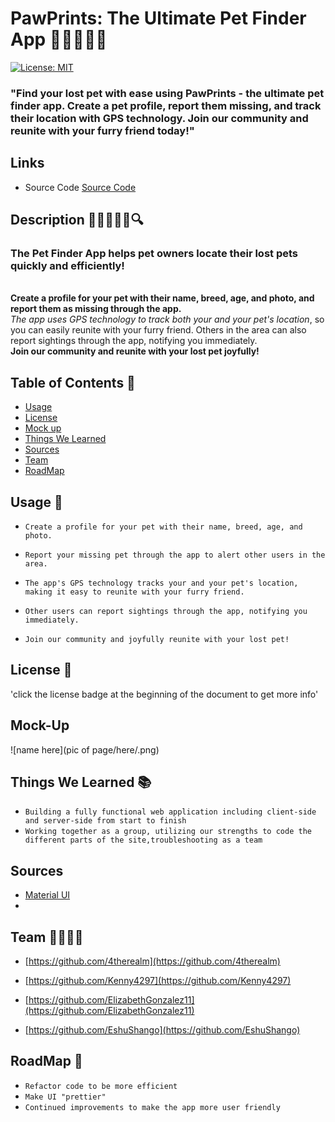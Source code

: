 #  PawPrints: The Ultimate Pet Finder App 🐶🐍😿🐹🐢

[![License: MIT](https://img.shields.io/badge/License-MIT-yellow.svg)](https://opensource.org/licenses/MIT)

### "Find your lost pet with ease using **PawPrints** - the ultimate pet finder app. Create a pet profile, report them missing, and track their location with GPS technology. Join our community and reunite with your furry friend today!"


## Links

- Source Code [Source Code](https://github.com/4therealm/pet-finder-app)



## Description 🐶🐍😿🐹🐢🔍

### **The Pet Finder App helps pet owners locate their lost pets quickly and efficiently!** 
<br/>**Create a profile for your pet with their name, breed, age, and photo, and report them as missing through the app.** <br/>_The app uses GPS technology to track both your and your pet's location_, so you can easily reunite with your furry friend. Others in the area can also report sightings through the app, notifying you immediately. <br/>**Join our community and reunite with your lost pet joyfully!**

## Table of Contents 📖
- [Usage](#usage-🔑) 
- [License](#license-📝)
- [Mock up](#mock-up) 
- [Things We Learned](#things-we-learned-📚)
- [Sources](#sources)
- [Team](#team-👨‍👩‍👧‍👦)
- [RoadMap](#roadmap-🧭)

## Usage 🔑
* `Create a profile for your pet with their name, breed, age, and photo.`

* `Report your missing pet through the app to alert other users in the area.`

* `The app's GPS technology tracks your and your pet's location, making it easy to reunite with your furry friend.`

* `Other users can report sightings through the app, notifying you immediately.`

* `Join our community and joyfully reunite with your lost pet!`

## License 📝
'click the license badge at the beginning of the document to get more info'

## Mock-Up 
![name here](pic of page/here/.png)



## Things We Learned 📚
* `Building a fully functional web application including client-side and server-side from start to finish`
* `Working together as a group, utilizing our strengths to code the different parts of the site,troubleshooting as a team`

## Sources

* [Material UI](https://mui.com/)
* []()


## Team 👨‍👩‍👧‍👦

- [https://github.com/4therealm](https://github.com/4therealm)

- [https://github.com/Kenny4297](https://github.com/Kenny4297)

- [https://github.com/ElizabethGonzalez11](https://github.com/ElizabethGonzalez11)

- [https://github.com/EshuShango](https://github.com/EshuShango)


## RoadMap 🧭
 * `Refactor code to be more efficient` 
 * `Make UI "prettier"` 
 * `Continued improvements to make the app more user friendly` 
 
